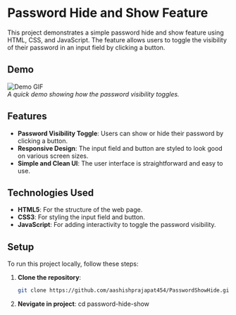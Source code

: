 # Password Hide and Show Feature

This project demonstrates a simple password hide and show feature using HTML, CSS, and JavaScript. The feature allows users to toggle the visibility of their password in an input field by clicking a button.

## Demo

![Demo GIF](path_to_demo.gif)  
*A quick demo showing how the password visibility toggles.*

## Features

- **Password Visibility Toggle**: Users can show or hide their password by clicking a button.
- **Responsive Design**: The input field and button are styled to look good on various screen sizes.
- **Simple and Clean UI**: The user interface is straightforward and easy to use.

## Technologies Used

- **HTML5**: For the structure of the web page.
- **CSS3**: For styling the input field and button.
- **JavaScript**: For adding interactivity to toggle the password visibility.

## Setup

To run this project locally, follow these steps:

1. **Clone the repository**:
   ```bash
   git clone https://github.com/aashishprajapat454/PasswordShowHide.git

2. **Nevigate in project**:
   cd password-hide-show

